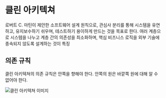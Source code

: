 # 클린 아키텍쳐
로버트 C. 마틴이 제안한 소프트웨어 설계 원칙으로, 관심사 분리를 통해 시스템을 유연하고, 유지보수하기 쉬우며, 테스트하기 용이하게 만드는 것을 목표로 한다. 여러 계층으로 시스템을 나누고 계층 간의 의존성을 최소화하며, 핵심 비즈니스 로직을 외부 기술에 종속되지 않도록 설계하는 것이 특징

## 의존 규칙
클린 아키텍쳐의 의존 규칙은 안쪽을 향해야 한다. 안쪽의 원은 바깥쪽 원에 대해 알 수 없어야 한다.

![클린 아키텍쳐 이미지](https://img1.daumcdn.net/thumb/R1280x0/?scode=mtistory2&fname=https%3A%2F%2Fblog.kakaocdn.net%2Fdna%2FEeyCW%2Fbtq4oQ8NtZa%2FAAAAAAAAAAAAAAAAAAAAAKjuYsEkXUhU1MIRWKJZ7CQHonbwLW2KXfxCEPIpE-lm%2Fimg.jpg%3Fcredential%3DyqXZFxpELC7KVnFOS48ylbz2pIh7yKj8%26expires%3D1759244399%26allow_ip%3D%26allow_referer%3D%26signature%3DDYxp%252BqP0AVZKnsxyq1QSw5L%252Bz3E%253D)

